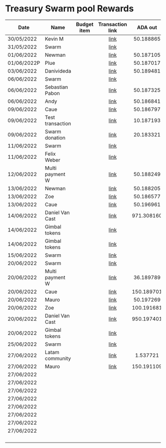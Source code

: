 # Treasury Swarm pool Rewards



<table><thead><tr><th>Date</th><th>Name</th><th data-type="select">Budget item</th><th align="center">Transaction link</th><th align="center">ADA out</th><th align="center">ADA in</th><th>ADA Balance</th><th>Gimbals Out</th><th>Gimbals In</th><th>Gimbals Balance</th><th>AGIX in</th><th>AGIX out</th><th>AGIX Balance</th></tr></thead><tbody><tr><td>30/05/2022</td><td>Kevin M</td><td></td><td align="center"><a href="https://raw.githubusercontent.com/treasuryguild/treasury-v3/main/Transactions/Swarm/Fund8/Treasury-Swarm-pool-Rewards/Bounty/1653931081216-Kevin-M.json">link</a></td><td align="center">50.188865</td><td align="center"></td><td>1860.081169</td><td>50</td><td></td><td>49440.00</td><td></td><td></td><td></td></tr><tr><td>31/05/2022</td><td>Swarm</td><td></td><td align="center"><a href="https://raw.githubusercontent.com/treasuryguild/treasury-v3/main/Transactions/Swarm/Fund8/Treasury-Swarm-pool-Rewards/Incoming/1654021803957-Swarm.json">link</a></td><td align="center"></td><td align="center">385.715206</td><td>2245.796375</td><td></td><td></td><td></td><td></td><td></td><td></td></tr><tr><td>01/06/2022</td><td>Newman</td><td></td><td align="center"><a href="https://raw.githubusercontent.com/treasuryguild/treasury-v3/main/Transactions/Swarm/Fund8/Treasury-Swarm-pool-Rewards/Bounty/1654083958362-Newman.json">link</a></td><td align="center">50.187105</td><td align="center"></td><td>2195.609270</td><td>50</td><td></td><td>49390.00</td><td></td><td></td><td></td></tr><tr><td>01/06/2022P</td><td>Plue</td><td></td><td align="center"><a href="https://raw.githubusercontent.com/treasuryguild/treasury-v3/main/Transactions/Swarm/Fund8/Treasury-Swarm-pool-Rewards/Bounty/1654084392808-Plue.json">link</a></td><td align="center">50.187017</td><td align="center"></td><td>2145.422253</td><td>50</td><td></td><td>49340.00</td><td></td><td></td><td></td></tr><tr><td>03/06/2022</td><td>Danivideda</td><td></td><td align="center"><a href="https://raw.githubusercontent.com/treasuryguild/treasury-v3/main/Transactions/Swarm/Fund8/Treasury-Swarm-pool-Rewards/Bounty/1654253716307-Danivideda.json">link</a></td><td align="center">50.189481</td><td align="center"></td><td>2095.232772</td><td>50</td><td></td><td>49290.00</td><td></td><td></td><td></td></tr><tr><td>06/06/2022</td><td>Swarm</td><td></td><td align="center"><a href="https://raw.githubusercontent.com/treasuryguild/treasury-v3/main/Transactions/Swarm/Fund8/Treasury-Swarm-pool-Rewards/Incoming/1654491293953-Swarm.json">link</a></td><td align="center"></td><td align="center">447.863276</td><td>2543.096048</td><td></td><td></td><td></td><td></td><td></td><td></td></tr><tr><td>06/06/2022</td><td>Sebastian Pabon</td><td></td><td align="center"><a href="https://raw.githubusercontent.com/treasuryguild/treasury-v3/main/Transactions/Swarm/Fund8/Treasury-Swarm-pool-Rewards/Bounty/1654524026485-Sebastian-Pabon.json">link</a></td><td align="center">50.187325</td><td align="center"></td><td>2492.908723</td><td>50</td><td></td><td>49240.00</td><td></td><td></td><td></td></tr><tr><td>06/06/2022</td><td>Andy</td><td></td><td align="center"><a href="https://raw.githubusercontent.com/treasuryguild/treasury-v3/main/Transactions/Swarm/Fund8/Treasury-Swarm-pool-Rewards/Bounty/1654524515805-Andy.json">link</a></td><td align="center">50.186841</td><td align="center"></td><td>2442.721882</td><td>50</td><td></td><td>49190.00</td><td></td><td></td><td></td></tr><tr><td>09/06/2022</td><td>Caue</td><td></td><td align="center"><a href="https://raw.githubusercontent.com/treasuryguild/treasury-v3/main/Transactions/Swarm/Fund8/Treasury-Swarm-pool-Rewards/Bounty/1654749939844-Caue.json">link</a></td><td align="center">50.186797</td><td align="center"></td><td>2392.535085</td><td>50</td><td></td><td>49140.00</td><td></td><td></td><td></td></tr><tr><td>09/06/2022</td><td>Test transaction</td><td></td><td align="center"><a href="https://raw.githubusercontent.com/treasuryguild/treasury-v3/main/Transactions/Swarm/Fund8/Treasury-Swarm-pool-Rewards/Other/1654781130290-Test-transaction.json">link</a></td><td align="center">10.187193</td><td align="center"></td><td>2382.347892</td><td>100</td><td></td><td>49040.00</td><td></td><td></td><td></td></tr><tr><td>09/06/2022</td><td>Swarm donation</td><td></td><td align="center"><a href="https://raw.githubusercontent.com/treasuryguild/treasury-v3/main/Transactions/Swarm/Fund8/Treasury-Swarm-pool-Rewards/Other/1654782510637-Swarm-Donation.json">link</a></td><td align="center">20.183321</td><td align="center"></td><td>2362.164571</td><td></td><td></td><td></td><td></td><td></td><td></td></tr><tr><td>11/06/2022</td><td>Swarm</td><td></td><td align="center"><a href="https://raw.githubusercontent.com/treasuryguild/treasury-v3/main/Transactions/Swarm/Fund8/Treasury-Swarm-pool-Rewards/Incoming/1654964793674-Swarm.json">link</a></td><td align="center"></td><td align="center">530.873491</td><td>22893.038062</td><td></td><td></td><td></td><td></td><td></td><td></td></tr><tr><td>11/06/2022</td><td>Felix Weber</td><td></td><td align="center"><a href="https://raw.githubusercontent.com/treasuryguild/treasury-v3/main/Transactions/Swarm/Fund8/Treasury-Swarm-pool-Rewards/Incoming/1654965370674-Felix-Weber.json">link</a></td><td align="center"></td><td align="center">1.344798</td><td>2894.382860</td><td></td><td></td><td></td><td>10000</td><td></td><td>10000</td></tr><tr><td>12/06/2022</td><td>Multi payment W</td><td></td><td align="center"><a href="https://raw.githubusercontent.com/treasuryguild/treasury-v3/main/Transactions/Swarm/Fund8/Treasury-Swarm-pool-Rewards/Swarm-Contributors/1655053971822-Multi-payment-wallet.json">link</a></td><td align="center">50.188249</td><td align="center"></td><td>2844.194611</td><td>7050</td><td></td><td>41990.00</td><td></td><td></td><td></td></tr><tr><td>13/06/2022</td><td>Newman</td><td></td><td align="center"><a href="https://raw.githubusercontent.com/treasuryguild/treasury-v3/main/Transactions/Swarm/Fund8/Treasury-Swarm-pool-Rewards/Bounty/1655094863734-Newman.json">link</a></td><td align="center">50.188205</td><td align="center"></td><td>2794.006406</td><td>75</td><td></td><td>41915.00</td><td></td><td></td><td></td></tr><tr><td>13/06/2022</td><td>Zoe</td><td></td><td align="center"><a href="https://raw.githubusercontent.com/treasuryguild/treasury-v3/main/Transactions/Swarm/Fund8/Treasury-Swarm-pool-Rewards/Bounty/1655095359255-Zoe.json">link</a></td><td align="center">50.186577</td><td align="center"></td><td>2743.819829</td><td>50</td><td></td><td>41865.00</td><td></td><td></td><td></td></tr><tr><td>13/06/2022</td><td>Caue</td><td></td><td align="center"><a href="https://raw.githubusercontent.com/treasuryguild/treasury-v3/main/Transactions/Swarm/Fund8/Treasury-Swarm-pool-Rewards/Bounty/1655095865873-Caue.json">link</a></td><td align="center">50.196961</td><td align="center"></td><td>2693.622868</td><td>50</td><td></td><td>41815.00</td><td></td><td>50</td><td>9950.00</td></tr><tr><td>14/06/2022</td><td>Daniel Van Cast</td><td></td><td align="center"><a href="https://raw.githubusercontent.com/treasuryguild/treasury-v3/main/Transactions/Swarm/Fund8/Treasury-Swarm-pool-Rewards/Bounty/1655186797822-Daniel-Van-Cast.json">link</a></td><td align="center">971.308160</td><td align="center"></td><td>1722.314708</td><td>250</td><td></td><td>41565.00</td><td></td><td></td><td></td></tr><tr><td>14/06/2022</td><td>Gimbal tokens</td><td></td><td align="center"><a href="https://raw.githubusercontent.com/treasuryguild/treasury-v3/main/Transactions/Swarm/Fund8/Treasury-Swarm-pool-Rewards/Incoming/1655270108927-Gimbal-tokens.json">link</a></td><td align="center"></td><td align="center">1.344798</td><td>1723.659506</td><td></td><td>50000</td><td>91565.00</td><td></td><td></td><td></td></tr><tr><td>14/06/2022</td><td>Gimbal tokens</td><td></td><td align="center"><a href="https://raw.githubusercontent.com/treasuryguild/treasury-v3/main/Transactions/Swarm/Fund8/Treasury-Swarm-pool-Rewards/Incoming/1655270743453-Gimbal-tokens.json">link</a></td><td align="center"></td><td align="center">1.344798</td><td>1725.004304</td><td></td><td>5000</td><td>96565.00</td><td></td><td></td><td></td></tr><tr><td>15/06/2022</td><td>Swarm</td><td></td><td align="center"><a href="https://raw.githubusercontent.com/treasuryguild/treasury-v3/main/Transactions/Swarm/Fund8/Treasury-Swarm-pool-Rewards/Incoming/1655527610766-Swarm.json">link</a></td><td align="center"></td><td align="center">364.123158</td><td>2089.127462</td><td></td><td></td><td></td><td></td><td></td><td></td></tr><tr><td>20/06/2022</td><td>Swarm</td><td></td><td align="center"><a href="https://raw.githubusercontent.com/treasuryguild/treasury-v3/main/Transactions/Swarm/Fund8/Treasury-Swarm-pool-Rewards/Incoming/1655700996286-Swarm.json">link</a></td><td align="center"></td><td align="center">568.998731</td><td>2658.126193</td><td></td><td></td><td></td><td></td><td></td><td></td></tr><tr><td>20/06/2022</td><td>Multi payment W</td><td></td><td align="center"><a href="https://raw.githubusercontent.com/treasuryguild/treasury-v3/main/Transactions/Swarm/Fund8/Treasury-Swarm-pool-Rewards/Swarm-Contributors/1655703544981-Swarm-Multi-Payment-Wallet.json">link</a></td><td align="center">36.189789</td><td align="center"></td><td>2621.936404</td><td>2700</td><td></td><td>93865.00</td><td></td><td></td><td></td></tr><tr><td>20/06/2022</td><td>Caue</td><td></td><td align="center"><a href="https://raw.githubusercontent.com/treasuryguild/treasury-v3/main/Transactions/Swarm/Fund8/Treasury-Swarm-pool-Rewards/Bounty/1655706621684-Caue.json">link</a></td><td align="center">150.189701</td><td align="center"></td><td>2471.746703</td><td>150</td><td></td><td>93715.00</td><td></td><td></td><td></td></tr><tr><td>20/06/2022</td><td>Mauro</td><td></td><td align="center"><a href="https://raw.githubusercontent.com/treasuryguild/treasury-v3/main/Transactions/Swarm/Fund8/Treasury-Swarm-pool-Rewards/Bounty/1655707056883-Mauro.json">link</a></td><td align="center">50.197269</td><td align="center"></td><td>2421.549434</td><td>50</td><td></td><td>93665.00</td><td></td><td>50</td><td>9900.00</td></tr><tr><td>20/06/2022</td><td>Zoe</td><td></td><td align="center"><a href="https://raw.githubusercontent.com/treasuryguild/treasury-v3/main/Transactions/Swarm/Fund8/Treasury-Swarm-pool-Rewards/Bounty/1655707509204-Zoe.json">link</a></td><td align="center">100.191681</td><td align="center"></td><td>2321.357753</td><td>100</td><td></td><td>93565.00</td><td></td><td>100</td><td>9800.00</td></tr><tr><td>20/06/2022</td><td>Daniel Van Cast</td><td></td><td align="center"><a href="https://raw.githubusercontent.com/treasuryguild/treasury-v3/main/Transactions/Swarm/Fund8/Treasury-Swarm-pool-Rewards/Bounty/1655707944890-Daniel-Van-Cast.json">link</a></td><td align="center">950.197401</td><td align="center"></td><td>1371.160352</td><td>250</td><td></td><td>93315.00</td><td></td><td></td><td></td></tr><tr><td>20/06/2022</td><td>Gimbal tokens</td><td></td><td align="center"><a href="https://raw.githubusercontent.com/treasuryguild/treasury-v3/main/Transactions/Swarm/Fund8/Treasury-Swarm-pool-Rewards/Incoming/1656301927732-Gimbal-Tokens.json">link</a></td><td align="center"></td><td align="center">2</td><td>1373.160352</td><td></td><td>50000</td><td>143315.00</td><td></td><td></td><td></td></tr><tr><td>25/06/2022</td><td>Swarm</td><td></td><td align="center"><a href="https://raw.githubusercontent.com/treasuryguild/treasury-v3/main/Transactions/Swarm/Fund8/Treasury-Swarm-pool-Rewards/Incoming/1656302409326-Swarm.json">link</a></td><td align="center"></td><td align="center">364.067485</td><td>1737.227837</td><td></td><td></td><td></td><td></td><td></td><td></td></tr><tr><td>27/06/2022</td><td>Latam community</td><td></td><td align="center"><a href="https://raw.githubusercontent.com/treasuryguild/treasury-v3/main/Transactions/Swarm/Fund8/Treasury-Swarm-pool-Rewards/Swarm-Contributors/1656302829050-Latam-Community.json">link</a></td><td align="center">1.537721</td><td align="center"></td><td>1735.690116</td><td>50000</td><td></td><td>93315.00</td><td></td><td></td><td></td></tr><tr><td>27/06/2022</td><td>Mauro</td><td></td><td align="center"><a href="https://raw.githubusercontent.com/treasuryguild/treasury-v3/main/Transactions/Swarm/Fund8/Treasury-Swarm-pool-Rewards/Bounty/1656303636338-Mauro.json">link</a></td><td align="center">150.191109</td><td align="center"></td><td>1585.499007</td><td>150</td><td></td><td>93165.00</td><td></td><td>150</td><td>9650.00</td></tr><tr><td>27/06/2022</td><td></td><td></td><td align="center"></td><td align="center"></td><td align="center"></td><td></td><td></td><td></td><td></td><td></td><td></td><td></td></tr><tr><td>27/06/2022</td><td></td><td></td><td align="center"></td><td align="center"></td><td align="center"></td><td></td><td></td><td></td><td></td><td></td><td></td><td></td></tr><tr><td>27/06/2022</td><td></td><td></td><td align="center"></td><td align="center"></td><td align="center"></td><td></td><td></td><td></td><td></td><td></td><td></td><td></td></tr><tr><td>27/06/2022</td><td></td><td></td><td align="center"></td><td align="center"></td><td align="center"></td><td></td><td></td><td></td><td></td><td></td><td></td><td></td></tr><tr><td>27/06/2022</td><td></td><td></td><td align="center"></td><td align="center"></td><td align="center"></td><td></td><td></td><td></td><td></td><td></td><td></td><td></td></tr><tr><td>27/06/2022</td><td></td><td></td><td align="center"></td><td align="center"></td><td align="center"></td><td></td><td></td><td></td><td></td><td></td><td></td><td></td></tr><tr><td>27/06/2022</td><td></td><td></td><td align="center"></td><td align="center"></td><td align="center"></td><td></td><td></td><td></td><td></td><td></td><td></td><td></td></tr><tr><td>27/06/2022</td><td></td><td></td><td align="center"></td><td align="center"></td><td align="center"></td><td></td><td></td><td></td><td></td><td></td><td></td><td></td></tr><tr><td></td><td></td><td></td><td align="center"></td><td align="center"></td><td align="center"></td><td></td><td></td><td></td><td></td><td></td><td></td><td></td></tr><tr><td></td><td></td><td></td><td align="center"></td><td align="center"></td><td align="center"></td><td></td><td></td><td></td><td></td><td></td><td></td><td></td></tr><tr><td></td><td></td><td></td><td align="center"></td><td align="center"></td><td align="center"></td><td></td><td></td><td></td><td></td><td></td><td></td><td></td></tr><tr><td></td><td></td><td></td><td align="center"></td><td align="center"></td><td align="center"></td><td></td><td></td><td></td><td></td><td></td><td></td><td></td></tr></tbody></table>
